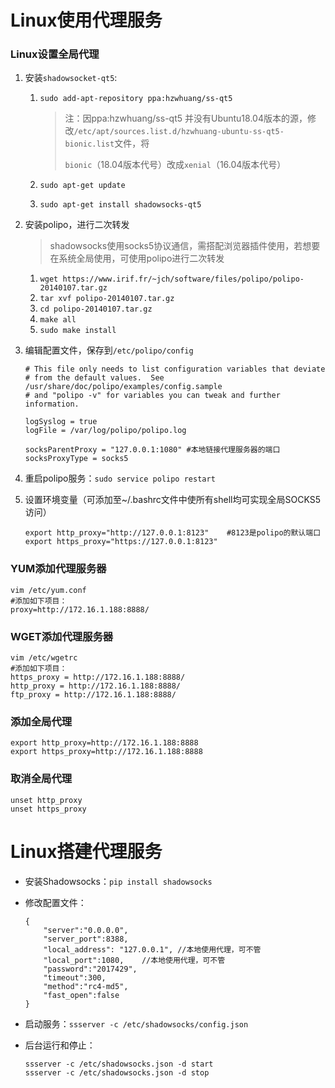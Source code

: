 # Linux使用代理服务

### Linux设置全局代理

1. 安装`shadowsocket-qt5`:

   1. `sudo add-apt-repository ppa:hzwhuang/ss-qt5`

      > 注：因ppa:hzwhuang/ss-qt5 并没有Ubuntu18.04版本的源，修改`/etc/apt/sources.list.d/hzwhuang-ubuntu-ss-qt5-bionic.list`文件，将
      >
      > `bionic`（18.04版本代号）改成`xenial`（16.04版本代号） 

   2. `sudo apt-get update`

   3. `sudo apt-get install shadowsocks-qt5`

2. 安装polipo，进行二次转发

   > shadowsocks使用socks5协议通信，需搭配浏览器插件使用，若想要在系统全局使用，可使用polipo进行二次转发

   1. `wget https://www.irif.fr/~jch/software/files/polipo/polipo-20140107.tar.gz`
   2. `tar xvf polipo-20140107.tar.gz`
   3. `cd polipo-20140107.tar.gz`
   4. `make all`
   5. `sudo make install`

3. 编辑配置文件，保存到`/etc/polipo/config`

   ```shell
   # This file only needs to list configuration variables that deviate
   # from the default values.  See /usr/share/doc/polipo/examples/config.sample
   # and "polipo -v" for variables you can tweak and further information.
    
   logSyslog = true
   logFile = /var/log/polipo/polipo.log
   
   socksParentProxy = "127.0.0.1:1080" #本地链接代理服务器的端口
   socksProxyType = socks5
   ```

4. 重启polipo服务：`sudo service polipo restart`

5. 设置环境变量（可添加至~/.bashrc文件中使所有shell均可实现全局SOCKS5访问）

   ```shell
   export http_proxy="http://127.0.0.1:8123"	#8123是polipo的默认端口
   export https_proxy="https://127.0.0.1:8123"
   ```

### YUM添加代理服务器

```shell
vim /etc/yum.conf
#添加如下项目：　　
proxy=http://172.16.1.188:8888/
```
### WGET添加代理服务器

```shell
vim /etc/wgetrc
#添加如下项目：
https_proxy = http://172.16.1.188:8888/
http_proxy = http://172.16.1.188:8888/
ftp_proxy = http://172.16.1.188:8888/
```
### 添加全局代理

```shell
export http_proxy=http://172.16.1.188:8888
export https_proxy=http://172.16.1.188:8888
```
### 取消全局代理

```shell
unset http_proxy
unset https_proxy
```



# Linux搭建代理服务

- 安装Shadowsocks：`pip install shadowsocks`

- 修改配置文件：

  ```shell
  {
      "server":"0.0.0.0",
      "server_port":8388,
      "local_address": "127.0.0.1",	//本地使用代理，可不管
      "local_port":1080,	//本地使用代理，可不管
      "password":"2017429",
      "timeout":300,
      "method":"rc4-md5",
      "fast_open":false
  }
  ```

- 启动服务：`ssserver -c /etc/shadowsocks/config.json`

- 后台运行和停止：

  ```shell
  ssserver -c /etc/shadowsocks.json -d start
  ssserver -c /etc/shadowsocks.json -d stop
  ```